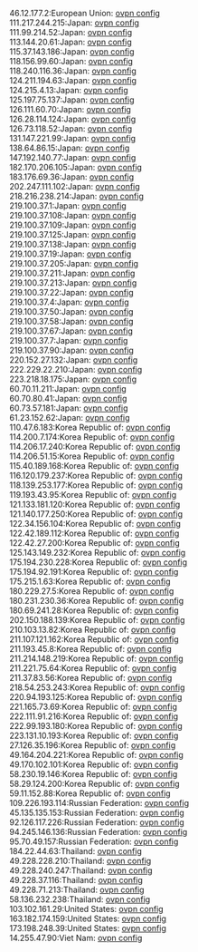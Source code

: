 46.12.177.2:European Union: [ovpn config](vpn/46_12_177_2.ovpn)  
111.217.244.215:Japan: [ovpn config](vpn/111_217_244_215.ovpn)  
111.99.214.52:Japan: [ovpn config](vpn/111_99_214_52.ovpn)  
113.144.20.61:Japan: [ovpn config](vpn/113_144_20_61.ovpn)  
115.37.143.186:Japan: [ovpn config](vpn/115_37_143_186.ovpn)  
118.156.99.60:Japan: [ovpn config](vpn/118_156_99_60.ovpn)  
118.240.116.36:Japan: [ovpn config](vpn/118_240_116_36.ovpn)  
124.211.194.63:Japan: [ovpn config](vpn/124_211_194_63.ovpn)  
124.215.4.13:Japan: [ovpn config](vpn/124_215_4_13.ovpn)  
125.197.75.137:Japan: [ovpn config](vpn/125_197_75_137.ovpn)  
126.111.60.70:Japan: [ovpn config](vpn/126_111_60_70.ovpn)  
126.28.114.124:Japan: [ovpn config](vpn/126_28_114_124.ovpn)  
126.73.118.52:Japan: [ovpn config](vpn/126_73_118_52.ovpn)  
131.147.221.99:Japan: [ovpn config](vpn/131_147_221_99.ovpn)  
138.64.86.15:Japan: [ovpn config](vpn/138_64_86_15.ovpn)  
147.192.140.77:Japan: [ovpn config](vpn/147_192_140_77.ovpn)  
182.170.206.105:Japan: [ovpn config](vpn/182_170_206_105.ovpn)  
183.176.69.36:Japan: [ovpn config](vpn/183_176_69_36.ovpn)  
202.247.111.102:Japan: [ovpn config](vpn/202_247_111_102.ovpn)  
218.216.238.214:Japan: [ovpn config](vpn/218_216_238_214.ovpn)  
219.100.37.1:Japan: [ovpn config](vpn/219_100_37_1.ovpn)  
219.100.37.108:Japan: [ovpn config](vpn/219_100_37_108.ovpn)  
219.100.37.109:Japan: [ovpn config](vpn/219_100_37_109.ovpn)  
219.100.37.125:Japan: [ovpn config](vpn/219_100_37_125.ovpn)  
219.100.37.138:Japan: [ovpn config](vpn/219_100_37_138.ovpn)  
219.100.37.19:Japan: [ovpn config](vpn/219_100_37_19.ovpn)  
219.100.37.205:Japan: [ovpn config](vpn/219_100_37_205.ovpn)  
219.100.37.211:Japan: [ovpn config](vpn/219_100_37_211.ovpn)  
219.100.37.213:Japan: [ovpn config](vpn/219_100_37_213.ovpn)  
219.100.37.22:Japan: [ovpn config](vpn/219_100_37_22.ovpn)  
219.100.37.4:Japan: [ovpn config](vpn/219_100_37_4.ovpn)  
219.100.37.50:Japan: [ovpn config](vpn/219_100_37_50.ovpn)  
219.100.37.58:Japan: [ovpn config](vpn/219_100_37_58.ovpn)  
219.100.37.67:Japan: [ovpn config](vpn/219_100_37_67.ovpn)  
219.100.37.7:Japan: [ovpn config](vpn/219_100_37_7.ovpn)  
219.100.37.90:Japan: [ovpn config](vpn/219_100_37_90.ovpn)  
220.152.27.132:Japan: [ovpn config](vpn/220_152_27_132.ovpn)  
222.229.22.210:Japan: [ovpn config](vpn/222_229_22_210.ovpn)  
223.218.18.175:Japan: [ovpn config](vpn/223_218_18_175.ovpn)  
60.70.11.211:Japan: [ovpn config](vpn/60_70_11_211.ovpn)  
60.70.80.41:Japan: [ovpn config](vpn/60_70_80_41.ovpn)  
60.73.57.181:Japan: [ovpn config](vpn/60_73_57_181.ovpn)  
61.23.152.62:Japan: [ovpn config](vpn/61_23_152_62.ovpn)  
110.47.6.183:Korea Republic of: [ovpn config](vpn/110_47_6_183.ovpn)  
114.200.7.174:Korea Republic of: [ovpn config](vpn/114_200_7_174.ovpn)  
114.206.17.240:Korea Republic of: [ovpn config](vpn/114_206_17_240.ovpn)  
114.206.51.15:Korea Republic of: [ovpn config](vpn/114_206_51_15.ovpn)  
115.40.189.168:Korea Republic of: [ovpn config](vpn/115_40_189_168.ovpn)  
116.120.179.237:Korea Republic of: [ovpn config](vpn/116_120_179_237.ovpn)  
118.139.253.177:Korea Republic of: [ovpn config](vpn/118_139_253_177.ovpn)  
119.193.43.95:Korea Republic of: [ovpn config](vpn/119_193_43_95.ovpn)  
121.133.181.120:Korea Republic of: [ovpn config](vpn/121_133_181_120.ovpn)  
121.140.177.250:Korea Republic of: [ovpn config](vpn/121_140_177_250.ovpn)  
122.34.156.104:Korea Republic of: [ovpn config](vpn/122_34_156_104.ovpn)  
122.42.189.112:Korea Republic of: [ovpn config](vpn/122_42_189_112.ovpn)  
122.42.27.200:Korea Republic of: [ovpn config](vpn/122_42_27_200.ovpn)  
125.143.149.232:Korea Republic of: [ovpn config](vpn/125_143_149_232.ovpn)  
175.194.230.228:Korea Republic of: [ovpn config](vpn/175_194_230_228.ovpn)  
175.194.92.191:Korea Republic of: [ovpn config](vpn/175_194_92_191.ovpn)  
175.215.1.63:Korea Republic of: [ovpn config](vpn/175_215_1_63.ovpn)  
180.229.27.5:Korea Republic of: [ovpn config](vpn/180_229_27_5.ovpn)  
180.231.230.36:Korea Republic of: [ovpn config](vpn/180_231_230_36.ovpn)  
180.69.241.28:Korea Republic of: [ovpn config](vpn/180_69_241_28.ovpn)  
202.150.188.139:Korea Republic of: [ovpn config](vpn/202_150_188_139.ovpn)  
210.103.13.82:Korea Republic of: [ovpn config](vpn/210_103_13_82.ovpn)  
211.107.121.162:Korea Republic of: [ovpn config](vpn/211_107_121_162.ovpn)  
211.193.45.8:Korea Republic of: [ovpn config](vpn/211_193_45_8.ovpn)  
211.214.148.219:Korea Republic of: [ovpn config](vpn/211_214_148_219.ovpn)  
211.221.75.64:Korea Republic of: [ovpn config](vpn/211_221_75_64.ovpn)  
211.37.83.56:Korea Republic of: [ovpn config](vpn/211_37_83_56.ovpn)  
218.54.253.243:Korea Republic of: [ovpn config](vpn/218_54_253_243.ovpn)  
220.94.193.125:Korea Republic of: [ovpn config](vpn/220_94_193_125.ovpn)  
221.165.73.69:Korea Republic of: [ovpn config](vpn/221_165_73_69.ovpn)  
222.111.91.216:Korea Republic of: [ovpn config](vpn/222_111_91_216.ovpn)  
222.99.193.180:Korea Republic of: [ovpn config](vpn/222_99_193_180.ovpn)  
223.131.10.193:Korea Republic of: [ovpn config](vpn/223_131_10_193.ovpn)  
27.126.35.196:Korea Republic of: [ovpn config](vpn/27_126_35_196.ovpn)  
49.164.204.221:Korea Republic of: [ovpn config](vpn/49_164_204_221.ovpn)  
49.170.102.101:Korea Republic of: [ovpn config](vpn/49_170_102_101.ovpn)  
58.230.19.146:Korea Republic of: [ovpn config](vpn/58_230_19_146.ovpn)  
58.29.124.200:Korea Republic of: [ovpn config](vpn/58_29_124_200.ovpn)  
59.11.152.88:Korea Republic of: [ovpn config](vpn/59_11_152_88.ovpn)  
109.226.193.114:Russian Federation: [ovpn config](vpn/109_226_193_114.ovpn)  
45.135.135.153:Russian Federation: [ovpn config](vpn/45_135_135_153.ovpn)  
92.126.117.226:Russian Federation: [ovpn config](vpn/92_126_117_226.ovpn)  
94.245.146.136:Russian Federation: [ovpn config](vpn/94_245_146_136.ovpn)  
95.70.49.157:Russian Federation: [ovpn config](vpn/95_70_49_157.ovpn)  
184.22.44.63:Thailand: [ovpn config](vpn/184_22_44_63.ovpn)  
49.228.228.210:Thailand: [ovpn config](vpn/49_228_228_210.ovpn)  
49.228.240.247:Thailand: [ovpn config](vpn/49_228_240_247.ovpn)  
49.228.37.116:Thailand: [ovpn config](vpn/49_228_37_116.ovpn)  
49.228.71.213:Thailand: [ovpn config](vpn/49_228_71_213.ovpn)  
58.136.232.238:Thailand: [ovpn config](vpn/58_136_232_238.ovpn)  
103.102.161.29:United States: [ovpn config](vpn/103_102_161_29.ovpn)  
163.182.174.159:United States: [ovpn config](vpn/163_182_174_159.ovpn)  
173.198.248.39:United States: [ovpn config](vpn/173_198_248_39.ovpn)  
14.255.47.90:Viet Nam: [ovpn config](vpn/14_255_47_90.ovpn)  
